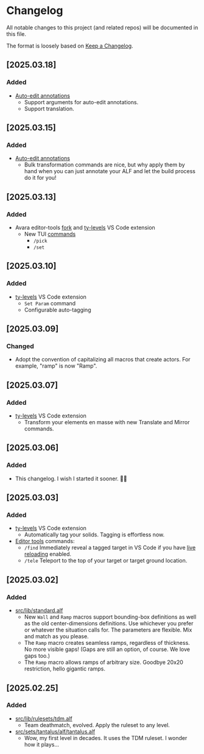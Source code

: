 # Changelog

All notable changes to this project (and related repos) will be documented in this file.

The format is loosely based on [Keep a Changelog](https://keepachangelog.com/en/1.1.0/).

## [2025.03.18]

### Added

- [Auto-edit annotations](./README.md#b-auto-edit-annotations)
    - Support arguments for auto-edit annotations.
    - Support translation.

## [2025.03.15]

### Added

- [Auto-edit annotations](./README.md#b-auto-edit-annotations)
    - Bulk transformation commands are nice, but why apply them by hand when you can just annotate your ALF and let the build process do it for you!

## [2025.03.13]

### Added

- Avara editor-tools [fork](https://github.com/skedastik/Avara/tree/editor-tools) and [ty-levels](https://marketplace.visualstudio.com/items?itemName=skedastik.ty-levels) VS Code extension
    - New TUI [commands](./README.md#in-game-commands)
        - `/pick`
        - `/set`

## [2025.03.10]

### Added

- [ty-levels](https://marketplace.visualstudio.com/items?itemName=skedastik.ty-levels) VS Code extension
    - `Set Param` command
    - Configurable auto-tagging

## [2025.03.09]

### Changed

- Adopt the convention of capitalizing all macros that create actors. For example, "ramp" is now "Ramp".

## [2025.03.07]

### Added

- [ty-levels](https://marketplace.visualstudio.com/items?itemName=skedastik.ty-levels) VS Code extension
    - Transform your elements en masse with new Translate and Mirror commands.

## [2025.03.06]

### Added

- This changelog. I wish I started it sooner. 🤷‍♂️

## [2025.03.03]

### Added

- [ty-levels](https://marketplace.visualstudio.com/items?itemName=skedastik.ty-levels) VS Code extension
    - Automatically tag your solids. Tagging is effortless now.
- [Editor tools](https://github.com/skedastik/Avara/tree/editor-tools) commands:
    - `/find` Immediately reveal a tagged target in VS Code if you have [live reloading](README.md#live-reloading-) enabled.
    - `/tele` Teleport to the top of your target or target ground location.

## [2025.03.02]

### Added

- [src/lib/standard.alf](src/lib/standard.alf)
    - New `Wall` and `Ramp` macros support bounding-box definitions as well as the old center-dimensions definitions. Use whichever you prefer or whatever the situation calls for. The parameters are flexible. Mix and match as you please.
    - The `Ramp` macro creates seamless ramps, regardless of thickness. No more visible gaps! (Gaps are still an option, of course. We love gaps too.)
    - The `Ramp` macro allows ramps of arbitrary size. Goodbye 20x20 restriction, hello gigantic ramps.

## [2025.02.25]

### Added

- [src/lib/rulesets/tdm.alf](src/lib/rulesets/tdm.alf)
    - Team deathmatch, evolved. Apply the ruleset to any level.
- [src/sets/tantalus/alf/tantalus.alf](src/sets/tantalus/alf/tantalus.alf)
    - Wow, my first level in decades. It uses the TDM ruleset. I wonder how it plays...
